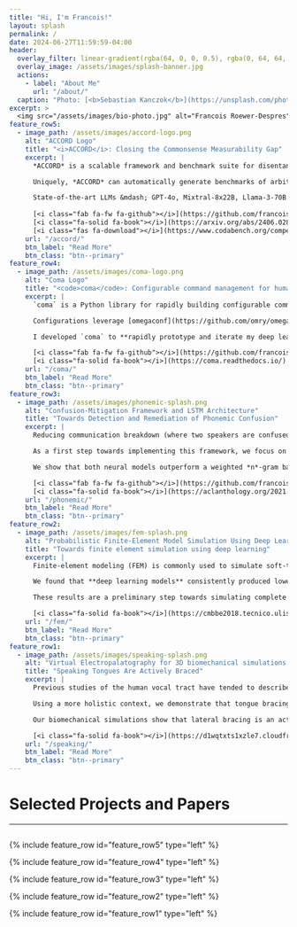 ```yaml
---
title: "Hi, I'm Francois!"
layout: splash
permalink: /
date: 2024-06-27T11:59:59-04:00
header:
  overlay_filter: linear-gradient(rgba(64, 0, 0, 0.5), rgba(0, 64, 64, 0.5))
  overlay_image: /assets/images/splash-banner.jpg
  actions:
    - label: "About Me"
      url: "/about/"
  caption: "Photo: [<b>Sebastian Kanczok</b>](https://unsplash.com/photos/round-orange-light-effects-q_lEm5iDLYQ)"
excerpt: >
  <img src="/assets/images/bio-photo.jpg" alt="Francois Roewer-Despres" style="margin-bottom: 10px; max-width: 150px; border-radius: 50%; border: 5px solid rgb(242, 243, 243);"><br>I'm a PhD candidate at the University of Toronto researching ***reasoning***, ***grounding***, and ***safety*** in large language models.
feature_row5:
  - image_path: /assets/images/accord-logo.png
    alt: "ACCORD Logo"
    title: "<i>ACCORD</i>: Closing the Commonsense Measurability Gap"
    excerpt: |
      *ACCORD* is a scalable framework and benchmark suite for disentangling the commonsense grounding and reasoning abilities of **large language models** (LLMs) through controlled, multi-hop counterfactuals.

      Uniquely, *ACCORD* can automatically generate benchmarks of arbitrary reasoning complexity, and so it **scales with LLM capabilities**.

      State-of-the-art LLMs &mdash; GPT-4o, Mixtral-8x22B, Llama-3-70B &mdash; perform no better than random chance on *ACCORD* after only moderate scaling, indicating a need for substantial improvement in LLMs' commonsense reasoning ability.
      
      [<i class="fab fa-fw fa-github"></i>](https://github.com/francois-rd/accord/)
      [<i class="fa-solid fa-book"></i>](https://arxiv.org/abs/2406.02804)
      [<i class="fas fa-download"></i>](https://www.codabench.org/competitions/3160/)
    url: "/accord/"
    btn_label: "Read More"
    btn_class: "btn--primary"
feature_row4:
  - image_path: /assets/images/coma-logo.png
    alt: "Coma Logo"
    title: "<code>coma</code>: Configurable command management for humans"
    excerpt: |
      `coma` is a Python library for rapidly building configurable command-based programs.

      Configurations leverage [omegaconf](https://github.com/omry/omegaconf/)'s extremely rich and powerful configuration management features. Command selection abstracts away the `argparse` boilerplate, while [hooks](https://en.wikipedia.org/wiki/Hooking) enable plug-and-play flexibility.

      I developed `coma` to **rapidly prototype and iterate my deep learning research projects**. I use `coma` commands to split my workflow into discrete steps. This separation of concerns enables me to focus of producing impactful research, instead of getting bogged down in the minutiae of implementation details.

      [<i class="fab fa-fw fa-github"></i>](https://github.com/francois-rd/coma/)
      [<i class="fa-solid fa-book"></i>](https://coma.readthedocs.io/)
    url: "/coma/"
    btn_label: "Read More"
    btn_class: "btn--primary"
feature_row3:
  - image_path: /assets/images/phonemic-splash.png
    alt: "Confusion-Mitigation Framework and LSTM Architecture"
    title: "Towards Detection and Remediation of Phonemic Confusion"
    excerpt: |
      Reducing communication breakdown (where two speakers are confused about what the other is saying) is critical to success in **interactive NLP applications, such as chatbots**. To this end, we proposed a confusion-mitigation framework to detect and avoid communication breakdown.

      As a first step towards implementing this framework, we focus on detecting phonemic sources of confusion. As a proof-of-concept, we evaluate two neural architectures in predicting the probability that a listener will misunderstand phonemes in an utterance.

      We show that both neural models outperform a weighted *n*-gram baseline, showing early promise for the broader framework. 

      [<i class="fab fa-fw fa-github"></i>](https://github.com/francois-rd/phonemic-confusion/)
      [<i class="fa-solid fa-book"></i>](https://aclanthology.org/2021.sigmorphon-1.1.pdf)
    url: "/phonemic/"
    btn_label: "Read More"
    btn_class: "btn--primary"
feature_row2:
  - image_path: /assets/images/fem-splash.png
    alt: "Probabilistic Finite-Element Model Simulation Using Deep Learning"
    title: "Towards finite element simulation using deep learning"
    excerpt: |
      Finite-element modeling (FEM) is commonly used to simulate soft-tissue biomechanics, but is too computationally burdensome for use in real-time applications.

      We found that **deep learning models** consistently produced lower reconstruction error than equivalently-sized traditional dimensionality reduction models, while simultaneously running in real time.

      These results are a preliminary step towards simulating complete biomechanical soft-tissue models in real time with high fidelity.

      [<i class="fa-solid fa-book"></i>](https://cmbbe2018.tecnico.ulisboa.pt/pen_cmbbe2018/pdf/WEB_PAPERS/CMBBE2018_paper_89.pdf)
    url: "/fem/"
    btn_label: "Read More"
    btn_class: "btn--primary"
feature_row1:
  - image_path: /assets/images/speaking-splash.png
    alt: "Virtual Electropalatography for 3D biomechanical simulations."
    title: "Speaking Tongues Are Actively Braced"
    excerpt: |
      Previous studies of the human vocal tract have tended to describe bracing of the tongue against the teeth or palate only in terms of incidental contact (rather than mechanical support), and only in limited phonetic contexts. As such, bracing is seen as an occasional state, peculiar to specific sounds or sound combinations.

      Using a more holistic context, we demonstrate that tongue bracing is both pervasive and effortful in continuous English speech passages using Electropalatography (EPG) and **3D biomechanical simulations**.

      Our biomechanical simulations show that lateral bracing is an active posture requiring dedicated muscle activation. Hence, our use of the term "bracing" (rather than merely "contact").

      [<i class="fa-solid fa-book"></i>](https://d1wqtxts1xzle7.cloudfront.net/69525671/80d094d5d10fd9ff8bea952a3338e7b9c6af-libre.pdf?1631705646=&response-content-disposition=inline%3B+filename%3DSpeaking_Tongues_Are_Actively_Braced.pdf&Expires=1719774868&Signature=ZhlY1JZM~b14aQHq4ZmZIIBoK~gHTeu8iY93TGxEkdQpk57xtbttTv~MEm~sRM8Kiq2Wal7dtIPT-tcG4BhIw-9odYf8hyq8VE0mzaAQyapqkZldS8kZOuKApZ4YzYM9w-ASTnZc9aQek7TtKRiolb4Uuau1HgMc-ZLU~O9ygxJ573g07LL08vhPC8hQha6i92vmi4mAYtMtjQFuKjGUfjj8d8J9VAPGCyPjaCZ18Tz1lJIIyHqv8zLCa8zSCOKd69JVCFvEY7GHQoriNuK9yX0WsprGqeO23OVw34mK~BqYJA~uDJhUw8C8TtDQEDiec9TiPr4PSuSkhW5mvzKlPw__&Key-Pair-Id=APKAJLOHF5GGSLRBV4ZA)
    url: "/speaking/"
    btn_label: "Read More"
    btn_class: "btn--primary"
---
```


# Selected Projects and Papers
<hr style="margin-bottom: 2em;">

{% include feature_row id="feature_row5" type="left" %}

{% include feature_row id="feature_row4" type="left" %}

{% include feature_row id="feature_row3" type="left" %}

{% include feature_row id="feature_row2" type="left" %}

{% include feature_row id="feature_row1" type="left" %}
